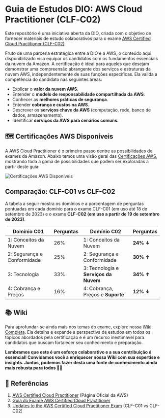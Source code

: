 # Guia de Estudos DIO: AWS Cloud Practitioner (CLF‐C02)

Este repositório é uma iniciativa aberta da DIO, criada com o objetivo de fornecer materiais de estudo colaborativos para o exame [AWS Certified Cloud Practitioner (CLF-C02)](https://aws.amazon.com/pt/certification/certified-cloud-practitioner/).

Fruto de uma parceria estratégica entre a DIO e a AWS, o conteúdo aqui disponibilizado visa equipar os candidatos com os fundamentos essenciais da nuvem da Amazon. A certificação é ideal para aqueles que desejam demonstrar uma compreensão abrangente dos serviços e estruturas da nuvem AWS, independentemente de suas funções específicas. Ela valida a competência do candidato nas seguintes áreas:

* Explicar o **valor da nuvem AWS**.
* Entender o **modelo de responsabilidade compartilhada da AWS**.
* Conhecer as **melhores práticas de segurança**.
* Entender **cobrança e custos na AWS**.
* Descrever os **serviços chave da AWS** (computação, rede, banco de dados, armazenamento).
* Identificar **serviços da AWS para cenários comuns**.

## 🗺️ Certificações AWS Disponíveis

A AWS Cloud Practitioner é o primeiro passo dentre as possibilidades de exames da Amazon. Abaixo temos uma visão geral das [Certificações AWS](https://aws.amazon.com/pt/certification), mostrando toda a gama de possibilidades que podem ser exploradas a partir deste guia:

![Certificações AWS Disponíveis](https://github.com/digitalinnovationone/aws-clf-c02/assets/730492/6829dcee-fcac-4525-bc74-6daaaec514f9)

## Comparação: CLF-C01 vs CLF-C02

A tabela a seguir mostra os domínios e a porcentagem de perguntas pontuadas em cada domínio para o exame CLF-C01 (em uso até 18 de setembro de 2023) e o exame **CLF-C02 (em uso a partir de 19 de setembro de 2023)**.

| Domínio C01                       | Perguntas | Domínio C02                           | Perguntas      |
|-----------------------------------|-----------|---------------------------------------|----------------|
| 1: Conceitos da Nuvem             | 26%       | 1: Conceitos da Nuvem                 | **24% ↓**      |
| 2: Segurança e Conformidade       | 25%       | 2: Segurança e Conformidade           | **30% ↑**      |
| 3: Tecnologia                     | 33%       | 3: Tecnologia e **Serviços da Nuvem** | **34% ↑**      |
| 4: Cobrança e Preços              | 16%       | 4: Cobrança, Preços e **Suporte**     | **12% ↓**      |

## 📚 Wiki

Para aprofundar-se ainda mais nos temas do exame, explore nossa [Wiki Completa](https://github.com/digitalinnovationone/aws-clf-c02/wiki). Ela detalha e expande a perspectiva de estudos em todos os tópicos abordados pela certificação e é um recurso inestimável para candidatos que buscam fortalecer seu conhecimento e preparação. 

**Lembramos que este é um esforço colaborativo e a sua contribuição é essencial! Convidamos você a enriquecer nossa Wiki com sua expertise e insights. Juntos, podemos fazer desta uma fonte de conhecimento ainda mais robusta para todos 👊🤩**

## 📌 Referências

1. [AWS Certified Cloud Practitioner](https://aws.amazon.com/pt/certification/certified-cloud-practitioner/) (Página Oficial da AWS)
2. [Guia do Exame AWS Certified Cloud Practitioner](https://github.com/digitalinnovationone/aws-clf-c02/files/14322915/AWS-Certified-Cloud-Practitioner_Exam-Guide.pdf)
3. [Updates to the AWS Certified Cloud Practitioner Exam](https://www.whizlabs.com/blog/aws-cloud-practitioner-clf-c02-exam/) (CLF-C01 vs CLF-C02)
